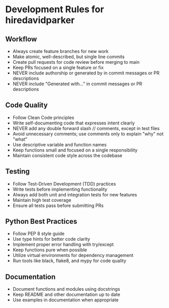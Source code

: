 # Development Rules for hiredavidparker

## Workflow

-   Always create feature branches for new work
-   Make atomic, well-described, but single line commits
-   Create pull requests for code review before merging to main
-   Keep PRs focused on a single feature or fix
-   NEVER include authorship or generated by in commit messages or PR descriptions
-   NEVER include "Generated with..." in commit messages or PR descriptions

## Code Quality

-   Follow Clean Code principles
-   Write self-documenting code that expresses intent clearly
-   NEVER add any double forward slash // comments, except in test files
-   Avoid unnecessary comments; use comments only to explain "why" not "what"
-   Use descriptive variable and function names
-   Keep functions small and focused on a single responsibility
-   Maintain consistent code style across the codebase

## Testing

-   Follow Test-Driven Development (TDD) practices
-   Write tests before implementing functionality
-   Always add both unit and integration tests for new features
-   Maintain high test coverage
-   Ensure all tests pass before submitting PRs

## Python Best Practices

-   Follow PEP 8 style guide
-   Use type hints for better code clarity
-   Implement proper error handling with try/except
-   Keep functions pure when possible
-   Utilize virtual environments for dependency management
-   Run tools like black, flake8, and mypy for code quality

## Documentation

-   Document functions and modules using docstrings
-   Keep README and other documentation up to date
-   Use examples in documentation when appropriate
